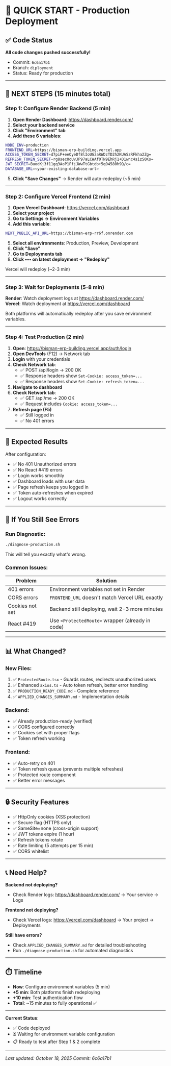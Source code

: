 # 🚀 QUICK START - Production Deployment

## ✅ Code Status
**All code changes pushed successfully!**
- Commit: `6c6a17b1`
- Branch: `diployment`
- Status: Ready for production

---

## 🎯 NEXT STEPS (15 minutes total)

### Step 1: Configure Render Backend (5 min)

1. **Open Render Dashboard**: https://dashboard.render.com/
2. **Select your backend service**
3. **Click "Environment" tab**
4. **Add these 6 variables**:

```bash
NODE_ENV=production
FRONTEND_URL=https://bisman-erp-building.vercel.app
ACCESS_TOKEN_SECRET=d7piP+eeOyeDf8lIoUGzaRWDzTD2h2KUASzRFkha2Zg=
REFRESH_TOKEN_SECRET=rg8secOoUvJP97aLCWAf0TN9EhRj1+D1wnc4sizS0Ks=
JWT_SECRET=BuodKj3f11gq3AoP1FfjJWwTtGbtdb+5qO4580h9Q/c=
DATABASE_URL=<your-existing-database-url>
```

5. **Click "Save Changes"** → Render will auto-redeploy (~5 min)

---

### Step 2: Configure Vercel Frontend (2 min)

1. **Open Vercel Dashboard**: https://vercel.com/dashboard
2. **Select your project**
3. **Go to Settings → Environment Variables**
4. **Add this variable**:

```bash
NEXT_PUBLIC_API_URL=https://bisman-erp-rr6f.onrender.com
```

5. **Select all environments**: Production, Preview, Development
6. **Click "Save"**
7. **Go to Deployments tab**
8. **Click ••• on latest deployment → "Redeploy"**

Vercel will redeploy (~2-3 min)

---

### Step 3: Wait for Deployments (5-8 min)

**Render**: Watch deployment logs at https://dashboard.render.com/  
**Vercel**: Watch deployment at https://vercel.com/dashboard

Both platforms will automatically redeploy after you save environment variables.

---

### Step 4: Test Production (2 min)

1. **Open**: https://bisman-erp-building.vercel.app/auth/login
2. **Open DevTools** (F12) → Network tab
3. **Login** with your credentials
4. **Check Network tab**:
   - ✅ POST /api/login → 200 OK
   - ✅ Response headers show `Set-Cookie: access_token=...`
   - ✅ Response headers show `Set-Cookie: refresh_token=...`
5. **Navigate to dashboard**
6. **Check Network tab**:
   - ✅ GET /api/me → 200 OK
   - ✅ Request includes `Cookie: access_token=...`
7. **Refresh page (F5)**
   - ✅ Still logged in
   - ✅ No 401 errors

---

## 🎉 Expected Results

After configuration:
- ✅ No 401 Unauthorized errors
- ✅ No React #419 errors
- ✅ Login works smoothly
- ✅ Dashboard loads with user data
- ✅ Page refresh keeps you logged in
- ✅ Token auto-refreshes when expired
- ✅ Logout works correctly

---

## 🚨 If You Still See Errors

### Run Diagnostic:
```bash
./diagnose-production.sh
```

This will tell you exactly what's wrong.

### Common Issues:

| Problem | Solution |
|---------|----------|
| 401 errors | Environment variables not set in Render |
| CORS errors | `FRONTEND_URL` doesn't match Vercel URL exactly |
| Cookies not set | Backend still deploying, wait 2-3 more minutes |
| React #419 | Use `<ProtectedRoute>` wrapper (already in code) |

---

## 📊 What Changed?

### New Files:
1. ✅ `ProtectedRoute.tsx` - Guards routes, redirects unauthorized users
2. ✅ Enhanced `axios.ts` - Auto token refresh, better error handling
3. ✅ `PRODUCTION_READY_CODE.md` - Complete reference
4. ✅ `APPLIED_CHANGES_SUMMARY.md` - Implementation details

### Backend:
- ✅ Already production-ready (verified)
- ✅ CORS configured correctly
- ✅ Cookies set with proper flags
- ✅ Token refresh working

### Frontend:
- ✅ Auto-retry on 401
- ✅ Token refresh queue (prevents multiple refreshes)
- ✅ Protected route component
- ✅ Better error messages

---

## 🔒 Security Features

- ✅ HttpOnly cookies (XSS protection)
- ✅ Secure flag (HTTPS only)
- ✅ SameSite=none (cross-origin support)
- ✅ JWT tokens expire (1 hour)
- ✅ Refresh tokens rotate
- ✅ Rate limiting (5 attempts per 15 min)
- ✅ CORS whitelist

---

## 📞 Need Help?

**Backend not deploying?**
- Check Render logs: https://dashboard.render.com/ → Your service → Logs

**Frontend not deploying?**
- Check Vercel logs: https://vercel.com/dashboard → Your project → Deployments

**Still have errors?**
- Check `APPLIED_CHANGES_SUMMARY.md` for detailed troubleshooting
- Run `./diagnose-production.sh` for automated diagnostics

---

## ⏱️ Timeline

- **Now**: Configure environment variables (5 min)
- **+5 min**: Both platforms finish redeploying
- **+10 min**: Test authentication flow
- **Total**: ~15 minutes to fully operational ✅

---

**Current Status**: 
- ✅ Code deployed
- ⏳ Waiting for environment variable configuration
- 📋 Ready to test after Step 1 & 2 complete

---

*Last updated: October 18, 2025*
*Commit: 6c6a17b1*
